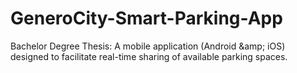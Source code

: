 # GeneroCity-Smart-Parking-App
Bachelor Degree Thesis: A mobile application (Android \&amp; iOS) designed to facilitate real-time sharing of available parking spaces.
